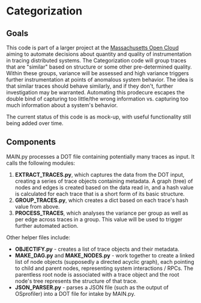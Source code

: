 # Categorization

## Goals

This code is part of a larger project at the [Massachusetts Open Cloud](https://github.com/cci-moc/moc-public) aiming to automate decisions about quantity and quality of instrumentation in tracing distributed systems. The Categorization code will group traces that are "similar" based on structure or some other pre-determined quality. Within these groups, variance will be assessed and high variance triggers further instrumentation at points of anomalous system behavior. The idea is that similar traces should behave similarly, and if they don't, further investigation may be warranted. Automating this prodecure escapes the double bind of capturing too little/the wrong information vs. capturing too much information about a system's behavior.

The current status of this code is as mock-up, with useful functionality still being added over time.

## Components

MAIN.py processes a DOT file containing potentially many traces as input. It calls the following modules:
1. **EXTRACT_TRACES.py**, which captures the data from the DOT input, creating a series of trace objects containing metadata. A graph (tree) of nodes and edges is created based on the data read in, and a hash value is calculated for each trace that is a short form of its basic structure.
2. **GROUP_TRACES.py**, which creates a dict based on each trace's hash value from above.
3. **PROCESS_TRACES**, which analyses the variance per group as well as per edge across traces in a group. This value will be used to trigger further automated action. 

Other helper files include:
* **OBJECTIFY.py** - creates a list of trace objects and their metadata.
* **MAKE_DAG.py** and **MAKE_NODES.py** - work together to create a linked list of node objects (supposedly a directed acyclic graph), each pointing to child and parent nodes, representing system interactions / RPCs. The parentless root node is associated with a trace object and the root node's tree represents the structure of that trace.
* **JSON_PARSER.py** - parses a JSON file (such as the output of OSprofiler) into a DOT file for intake by MAIN.py.
